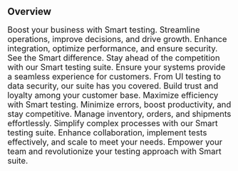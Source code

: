 <div>
  <h2>Overview</h2>
<p style="font-size: large; text-align: left;">Boost your business with Smart testing. Streamline operations, improve decisions, and drive growth. Enhance integration, optimize performance, and ensure security. See the Smart difference. Stay ahead of the competition with our Smart testing suite. Ensure your systems provide a seamless experience for customers. From UI testing to data security, our suite has you covered. Build trust and loyalty among your customer base. Maximize efficiency with Smart testing. Minimize errors, boost productivity, and stay competitive. Manage inventory, orders, and shipments effortlessly. Simplify complex processes with our Smart testing suite. Enhance collaboration, implement tests effectively, and scale to meet your needs. Empower your team and revolutionize your testing approach with Smart suite.</p>
